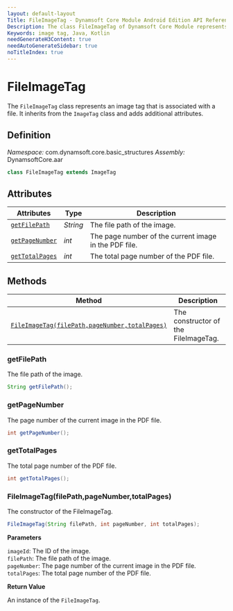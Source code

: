 ```yaml
---
layout: default-layout
Title: FileImageTag - Dynamsoft Core Module Android Edition API Reference
Description: The class FileImageTag of Dynamsoft Core Module represents an image tag that is associated with a file, which contains the file path, page number, and total page number.
Keywords: image tag, Java, Kotlin
needGenerateH3Content: true
needAutoGenerateSidebar: true
noTitleIndex: true
---
```


# FileImageTag

The `FileImageTag` class represents an image tag that is associated with a file. It inherits from the `ImageTag` class and adds additional attributes.

## Definition

*Namespace:* com.dynamsoft.core.basic_structures
*Assembly:* DynamsoftCore.aar

```java
class FileImageTag extends ImageTag
```

## Attributes

| Attributes | Type | Description |
| ---------- | ---- | ----------- |
| [`getFilePath`](#getfilepath) | *String* | The file path of the image. |
| [`getPageNumber`](#getpagenumber) | *int* | The page number of the current image in the PDF file. |
| [`getTotalPages`](#gettotalpages) | *int* | The total page number of the PDF file. |

## Methods

| Method | Description |
| ------ | ----------- |
| [`FileImageTag(filePath,pageNumber,totalPages)`](#fileimagetagfilepathpagenumbertotalpages) | The constructor of the FileImageTag. |

### getFilePath

The file path of the image.

```java
String getFilePath();
```

### getPageNumber

The page number of the current image in the PDF file.

```java
int getPageNumber();
```

### getTotalPages

The total page number of the PDF file.

```java
int getTotalPages();
```

### FileImageTag(filePath,pageNumber,totalPages)

The constructor of the FileImageTag.

```java
FileImageTag(String filePath, int pageNumber, int totalPages);
```

**Parameters**

`imageId`: The ID of the image.  
`filePath`: The file path of the image.  
`pageNumber`: The page number of the current image in the PDF file.  
`totalPages`: The total page number of the PDF file.

**Return Value**

An instance of the `FileImageTag`.

